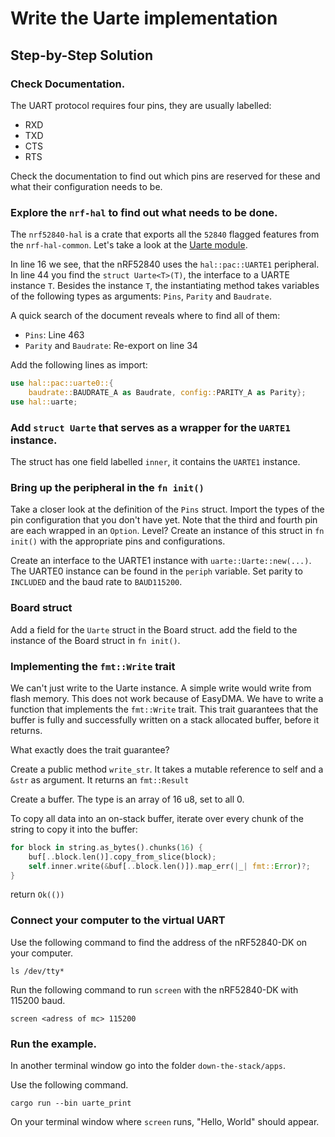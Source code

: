 # Write the Uarte implementation
## Step-by-Step Solution

### Check Documentation.

The UART protocol requires four pins, they are usually labelled:
* RXD
* TXD
* CTS
* RTS
  
Check the documentation to find out which pins are reserved for these and what their configuration needs to be.  

### Explore the `nrf-hal` to find out what needs to be done. 


The `nrf52840-hal` is a crate that exports all the `52840` flagged features from the `nrf-hal-common`. Let's take a look at the [Uarte module](https://github.com/nrf-rs/nrf-hal/blob/v0.14.1/nrf-hal-common/src/uarte.rs). 

In line 16 we see, that the nRF52840 uses the `hal::pac::UARTE1` peripheral.
In line 44 you find the `struct Uarte<T>(T)`, the interface to a UARTE instance `T`. Besides the instance `T`, the instantiating method takes variables of the following types as arguments: `Pins`, `Parity` and `Baudrate`.

A quick search of the document reveals where to find all of them:
* `Pins`: Line 463
* `Parity` and `Baudrate`: Re-export on line 34

Add the following lines as import:
```rust
use hal::pac::uarte0::{
    baudrate::BAUDRATE_A as Baudrate, config::PARITY_A as Parity};
use hal::uarte;
```

###  Add `struct Uarte` that serves as a wrapper for the `UARTE1` instance.

The struct has one field labelled `inner`, it contains the `UARTE1` instance.

### Bring up the peripheral in the `fn init()`

Take a closer look at the definition of the `Pins` struct. Import the types of the pin configuration that you don't have yet. Note that the third and fourth pin are each wrapped in an `Option`. 
Level?
Create an instance of this struct in `fn init()` with the appropriate pins and configurations.

Create an interface to the UARTE1 instance with `uarte::Uarte::new(...)`. The UARTE0 instance can be found in the `periph` variable. Set parity to `INCLUDED` and the baud rate to `BAUD115200`.


### Board struct

Add a field for the `Uarte` struct in the Board struct. 
add the field to the instance of the Board struct in `fn init()`.

### Implementing the `fmt::Write` trait

We can't just write to the Uarte instance. A simple write would write from flash memory. This does not work because of EasyDMA. We have to write a function that implements the `fmt::Write` trait. This trait guarantees that the buffer is fully and successfully written on a stack allocated buffer, before it returns. 

What exactly does the trait guarantee?

Create a public method `write_str`. It takes a mutable reference to self and a `&str` as argument. It returns an `fmt::Result`

Create a buffer. The type is an array of 16 u8, set to all 0. 

To copy all data into an on-stack buffer, iterate over every chunk of the string to copy it into the buffer:

```rust
for block in string.as_bytes().chunks(16) {
    buf[..block.len()].copy_from_slice(block);
    self.inner.write(&buf[..block.len()]).map_err(|_| fmt::Error)?;
}
```
return `Ok(())`

### Connect your computer to the virtual UART
   
Use the following command to find the address of the nRF52840-DK on your computer. 

```
ls /dev/tty*
```

Run the following command to run `screen` with the nRF52840-DK with 115200 baud. 

```
screen <adress of mc> 115200
```

### Run the example.
   
In another terminal window go into the folder `down-the-stack/apps`.

Use the following command. 
```
cargo run --bin uarte_print
```

On your terminal window where `screen` runs, "Hello, World" should appear. 